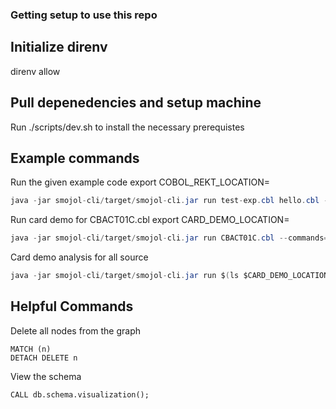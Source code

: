 ### Getting setup to use this repo

## Initialize direnv
direnv allow

## Pull depenedencies and setup machine
Run ./scripts/dev.sh to install the necessary prerequistes

## Example commands
Run the given example code
export COBOL_REKT_LOCATION=<your path to cobol rekt>
```java
java -jar smojol-cli/target/smojol-cli.jar run test-exp.cbl hello.cbl --commands="WRITE_FLOW_AST INJECT_INTO_NEO4J EXPORT_TO_GRAPHML WRITE_RAW_AST DRAW_FLOWCHART WRITE_CFG" --srcDir $COBOL_REKT_LOCATION/smojol-test-code --copyBooksDir $COBOL_REKT_LOCATION/smojol-test-code --dialectJarPath ./che-che4z-lsp-for-cobol-integration/server/dialect-idms/target/dialect-idms.jar --reportDir out/report --generation=PROGRAM
```


Run card demo for CBACT01C.cbl
export CARD_DEMO_LOCATION=<your path to card demo>
```java
java -jar smojol-cli/target/smojol-cli.jar run CBACT01C.cbl --commands="WRITE_FLOW_AST INJECT_INTO_NEO4J EXPORT_TO_GRAPHML WRITE_RAW_AST DRAW_FLOWCHART WRITE_CFG" --srcDir $CARD_DEMO_LOCATION/app/cbl --copyBooksDir $CARD_DEMO_LOCATION/app/cpy --dialectJarPath ./che-che4z-lsp-for-cobol-integration/server/dialect-idms/target/dialect-idms.jar --reportDir out/report --generation=PROGRAM
```

Card demo analysis for all source
```java
java -jar smojol-cli/target/smojol-cli.jar run $(ls $CARD_DEMO_LOCATION/app/cbl/*.cbl | xargs basename) --commands="WRITE_FLOW_AST INJECT_INTO_NEO4J EXPORT_TO_GRAPHML WRITE_RAW_AST DRAW_FLOWCHART WRITE_CFG" --srcDir $CARD_DEMO_LOCATION/app/cbl --copyBooksDir workspace/aws-mainframe-modernization-carddemo/app/cpy --dialectJarPath ./che-che4z-lsp-for-cobol-integration/server/dialect-idms/target/dialect-idms.jar --reportDir out/report --generation=PROGRAM
```

## Helpful Commands
Delete all nodes from the graph
```cypherl
MATCH (n)
DETACH DELETE n
```

View the schema
```cypherl
CALL db.schema.visualization();
```